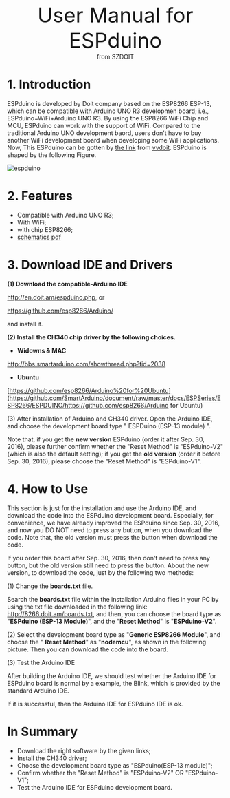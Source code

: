 <center> <font size=10> User Manual for ESPduino </font></center>

<center> from SZDOIT </center>


# 1. Introduction

ESPduino is developed by Doit company based on the ESP8266 ESP-13, which can be compatible with Arduino UNO R3 developmen board; i.e., ESPduino=WiFi+Arduino UNO R3.
By using the ESP8266 WiFi Chip and MCU, ESPduino can work with the support of WiFi. Compared to the traditional Arduino UNO development baord, users don't have to buy another WiFi development board when developing some WiFi applications. Now, This ESPduino can be gotten by [the link](https://github.com/SmartArduino/document/raw/master/docs/ESPSeries/ESP8266/ESPDUINO/http://www.smartarduino.com/view.php?id=94894) from [vvdoit](https://github.com/SmartArduino/document/raw/master/docs/ESPSeries/ESP8266/ESPDUINO/www.vvdoit.com). ESPduino is shaped by the following Figure.

![espduino](https://github.com/SmartArduino/document/raw/master/docs/ESPSeries/ESP8266/ESPDUINO/espduino.jpg)

# 2. Features

- Compatible with Arduino UNO R3;
- With WiFi;
- with chip ESP8266;
- [schematics pdf](https://github.com/SmartArduino/document/raw/master/docs/ESPSeries/ESP8266/ESPDUINO/https://github.com/SmartArduino/ESPboard/blob/master/espduino_shematic.pdf)

# 3. Download IDE and Drivers

**(1) Download the compatible-Arduino IDE**

http://en.doit.am/espduino.php, or

https://github.com/esp8266/Arduino/

and install it.

**(2) Install the CH340 chip driver by the following choices.**

- **Widowns & MAC**

http://bbs.smartarduino.com/showthread.php?tid=2038

- **Ubuntu**

[https://github.com/esp8266/Arduino%20for%20Ubuntu](https://github.com/SmartArduino/document/raw/master/docs/ESPSeries/ESP8266/ESPDUINO/https://github.com/esp8266/Arduino for Ubuntu)

(3) After installation of Arduino and CH340 driver. Open the Arduino IDE, and choose the development board type " ESPDuino (ESP-13 module) ".

Note that, if you get the **new version** ESPduino (order it after Sep. 30, 2016), please further confirm whether the "Reset Method" is "ESPduino-V2" (which is also the default setting); if you get the **old version** (order it before Sep. 30, 2016), please choose the "Reset Method" is "ESPduino-V1".

# 4. How to Use

This section is just for the installation and use the Arduino IDE, and download the code into the ESPduino development board. Especially, for convenience, we have already improved the ESPduino since Sep. 30, 2016, and now you DO NOT need to press any button, when you download the code. Note that, the old version must press the button when download the code.

If you order this board after Sep. 30, 2016, then don't need to press any button, but the old version still need to press the button. About the new version, to download the code, just by the following two methods:

(1) Change the **boards.txt** file.

Search the **boards.txt** file within the installation Arduino files in your PC by using the txt file downloaded in the following link: http://8266.doit.am/boards.txt, and then, you can choose the board type as "**ESPduino (ESP-13 Module)**", and the "**Reset Method**" is "**ESPduino-V2**".

(2) Select the development board type as "**Generic ESP8266 Module**", and choose the " **Reset Method**" as "**nodemcu**", as shown in the following picture. Then you can download the code into the board.

(3) Test the Arduino IDE

After building the Arduino IDE, we should test whether the Arduino IDE for ESPduino board is normal by a example, the Blink, which is provided by the standard Arduino IDE.

If it is successful, then the Arduino IDE for ESPduino IDE is ok.

# In Summary

- Download the right software by the given links;
- Install the CH340 driver;
- Choose the development board type as "ESPduino(ESP-13 module)";
- Confirm whether the "Reset Method" is "ESPduino-V2" OR "ESPduino-V1";
- Test the Arduino IDE for ESPduino development board.



